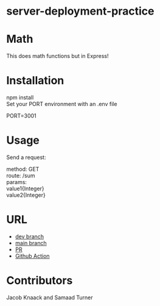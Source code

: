 # server-deployment-practice  

# Math  

This does math functions but in Express!  

# Installation  

npm install  
Set your PORT environment with an .env file  

PORT=3001  
# Usage  
Send a request:  

method: GET  
route: /sum  
params:  
  value1{Integer}  
  value2{Integer}  

# URL  
 - [dev branch](https://github.com/SamaadTurner/server-deployment-practice/tree/dev)
 - [main branch](https://github.com/SamaadTurner/server-deployment-practice)
 - [PR](https://github.com/SamaadTurner/server-deployment-practice/pulls?q=is%3Apr+is%3Aclosed)
 - [Github Action](https://github.com/SamaadTurner/server-deployment-practice/settings)
# Contributors
Jacob Knaack and Samaad Turner

